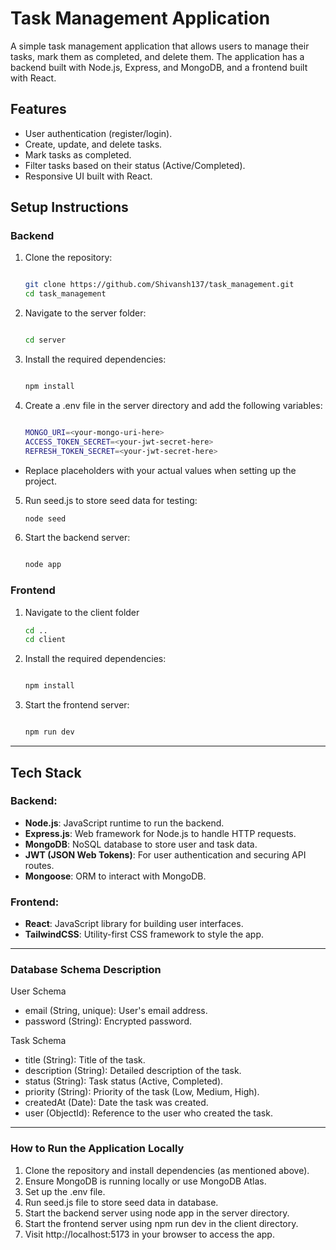 # Task Management Application

A simple task management application that allows users to manage their tasks, mark them as completed, and delete them. The application has a backend built with Node.js, Express, and MongoDB, and a frontend built with React.

## Features
- User authentication (register/login).
- Create, update, and delete tasks.
- Mark tasks as completed.
- Filter tasks based on their status (Active/Completed).
- Responsive UI built with React.

## Setup Instructions

### Backend

1. Clone the repository:
   ```bash
   
   git clone https://github.com/Shivansh137/task_management.git
   cd task_management
   
2. Navigate to the server folder:
   ```bash
   
   cd server
   
3. Install the required dependencies:
   ```bash
   
   npm install
   
4. Create a .env file in the server directory and add the following variables:
   ```bash
   
   MONGO_URI=<your-mongo-uri-here>
   ACCESS_TOKEN_SECRET=<your-jwt-secret-here>
   REFRESH_TOKEN_SECRET=<your-jwt-secret-here>

* Replace placeholders with your actual values when setting up the project.
5. Run seed.js to store seed data for testing:
   ```bash
   node seed
   
6. Start the backend server:
   ```bash
   
   node app

### Frontend
1. Navigate to the client folder
   ```bash
   cd ..
   cd client
2. Install the required dependencies:
   ```bash
   
   npm install
   
3. Start the frontend server:
   ```bash
   
   npm run dev
---

## Tech Stack

### Backend:
- **Node.js**: JavaScript runtime to run the backend.
- **Express.js**: Web framework for Node.js to handle HTTP requests.
- **MongoDB**: NoSQL database to store user and task data.
- **JWT (JSON Web Tokens)**: For user authentication and securing API routes.
- **Mongoose**: ORM to interact with MongoDB.
  
### Frontend:
- **React**: JavaScript library for building user interfaces.
- **TailwindCSS**: Utility-first CSS framework to style the app.

---

### Database Schema Description
User Schema
- email (String, unique): User's email address.
- password (String): Encrypted password.

Task Schema
- title (String): Title of the task.
- description (String): Detailed description of the task.
- status (String): Task status (Active, Completed).
- priority (String): Priority of the task (Low, Medium, High).
- createdAt (Date): Date the task was created.
- user (ObjectId): Reference to the user who created the task.

--- 

### How to Run the Application Locally

1. Clone the repository and install dependencies (as mentioned above).
2. Ensure MongoDB is running locally or use MongoDB Atlas.
3. Set up the .env file.
4. Run seed.js file to store seed data in database.
5. Start the backend server using node app in the server directory.
6. Start the frontend server using npm run dev in the client directory.
7. Visit http://localhost:5173 in your browser to access the app.


